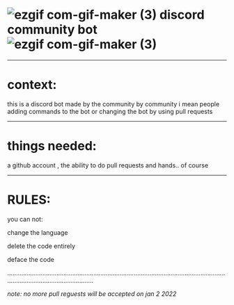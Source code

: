 # ![ezgif com-gif-maker (3)](https://user-images.githubusercontent.com/90879002/143209127-8473102b-8c34-46d6-a8b6-b8195492efe7.gif) discord community bot ![ezgif com-gif-maker (3)](https://user-images.githubusercontent.com/90879002/143209139-1c1ab263-989d-4da3-8bc6-2a14b48df6e6.gif)


-----------------------------------


# context:

this is a discord bot made by the community by community i mean people adding commands to the bot or changing the bot by using pull requests

_____________________

# things needed:

a github account , the ability to do pull requests and hands.. of course

_________________________

# RULES: 

you can not:

change the language 

delete the code entirely 

deface the code 


.............................................................................................................................................................................



_note: no more pull reguests will be accepted on jan 2 2022_









